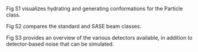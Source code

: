 Fig S1 visualizes hydrating and generating conformations for the Particle class.

Fig S2 compares the standard and SASE beam classes.

Fig S3 provides an overview of the various detectors available, in addition to detector-based noise that can be simulated.
